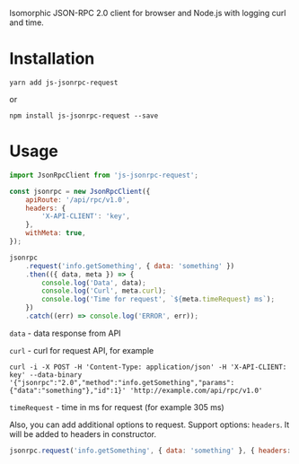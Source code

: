 Isomorphic JSON-RPC 2.0 client for browser and Node.js with logging curl and time.

# Installation

```shell
yarn add js-jsonrpc-request
```

or

```shell
npm install js-jsonrpc-request --save
```

# Usage

```js
import JsonRpcClient from 'js-jsonrpc-request';

const jsonrpc = new JsonRpcClient({
    apiRoute: '/api/rpc/v1.0',
    headers: {
        'X-API-CLIENT': 'key',
    },
    withMeta: true,
});

jsonrpc
    .request('info.getSomething', { data: 'something' })
    .then(({ data, meta }) => {
        console.log('Data', data);
        console.log('Curl', meta.curl);
        console.log('Time for request', `${meta.timeRequest} ms`);
    })
    .catch((err) => console.log('ERROR', err));
```

`data` - data response from API

`curl` - curl for request API, for example

```shell
curl -i -X POST -H 'Content-Type: application/json' -H 'X-API-CLIENT: key' --data-binary '{"jsonrpc":"2.0","method":"info.getSomething","params":{"data":"something"},"id":1}' 'http://example.com/api/rpc/v1.0'
```

`timeRequest` - time in ms for request (for example 305 ms)

Also, you can add additional options to request. Support options: `headers`. It will be added to headers in constructor.

```js
jsonrpc.request('info.getSomething', { data: 'something' }, { headers: {'X-ACCESS_TOKEN': 'token' }});
```
